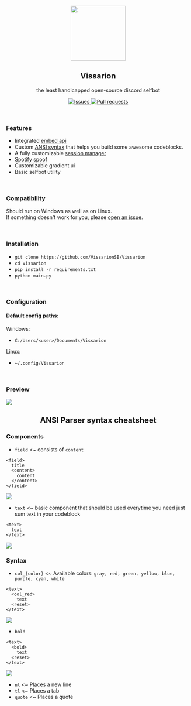 <p align="center"><img src = "https://vaul.xyz/vissarion_logo.png" height = "150" width = "150"/>  </p>
<h2 align="center">Vissarion</h2>
<p align="center">the least handicapped open-source discord selfbot</p>

<p align="center">
  <a href="https://github.com/VissarionSB/Vissarion/issues">
    <img alt="Issues" src="https://img.shields.io/github/issues/VissarionSB/Vissarion?color=0088ff" />
  </a>
  <a href="https://github.com/VissarionSB/Vissarion/pulls">
    <img alt="Pull requests" src="https://img.shields.io/github/issues-pr/VissarionSB/Vissarion" />
  </a>
</p>

<br/>

### Features  
* Integrated [embed api](https://embeds.vaul.xyz/api?author=hi&title=so%20thats&description=entirely%20it&image_url=https://media.discordapp.net/attachments/856999073781121044/925056870887084082/fizu.gif&color=ffc219)
* Custom [ANSI syntax](https://www.youtube.com/watch?v=njGefT86RWQ&) that helps you build some awesome codeblocks.
* A fully customizable [session manager](https://www.youtube.com/watch?v=VmW6AnJXXMQ)
* [Spotify spoof](https://www.youtube.com/watch?v=hPe9VMa1R74)
* Customizable gradient ui
* Basic selfbot utility

<br/>

### Compatibility
Should run on Windows as well as on Linux.  
If something doesn't work for you, please [open an issue](https://github.com/VissarionSB/Vissarion/issues/new).

<br/>

### Installation
* `git clone https://github.com/VissarionSB/Vissarion`
* `cd Vissarion`
* `pip install -r requirements.txt`
* `python main.py`

<br/>

### Configuration
#### Default config paths:

Windows:
* `C:/Users/<user>/Documents/Vissarion`

Linux:
* `~/.config/Vissarion`

<br/>

### Preview

<img src = "https://cdn.discordapp.com/attachments/875052335951384627/1047051315961942066/image.png"/>

<h2 align="center">ANSI Parser syntax cheatsheet</h2>

### Components
* `field` <~ consists of `content`  
```
<field>
  title
  <content>
    content
  </content>
</field>
```
<img src = "https://cdn.discordapp.com/attachments/875052335951384627/1047057604590977084/image.png"/>

</br>

* `text` <~ basic component that should be used everytime you need just sum text in your codeblock
```
<text>
  text
</text>
```
<img src = "https://cdn.discordapp.com/attachments/875052335951384627/1047057975774285894/image.png"/>

<br/>

### Syntax
* `col_{color}` <~ Available colors: `gray, red, green, yellow, blue, purple, cyan, white`
```
<text>
  <col_red>
    text
  <reset>
</text>
```
<img src = "https://cdn.discordapp.com/attachments/875052335951384627/1047058877113446420/image.png"/>

<br/>

* `bold`
```
<text>
  <bold>
    text
  <reset>
</text>
```
<img src = "https://cdn.discordapp.com/attachments/875052335951384627/1047059467407200287/image.png"/>

<br/>

* `nl` <~ Places a new line
* `tl` <~ Places a tab
* `quote` <~ Places a quote

<!-- signed -->
